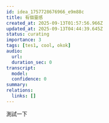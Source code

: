 ```yaml
---
id: idea_1757728676966_e9m88c
title: 有個靈感
created_at: 2025-09-13T01:57:56.966Z
updated_at: 2025-09-13T04:44:39.645Z
status: curating
importance: 3
tags: [tes1, cool, okok]
audio:
  url: 
  duration_sec: 0
transcript:
  model: 
  confidence: 0
summary: 
relations:
  links: []
---
```







測試一下